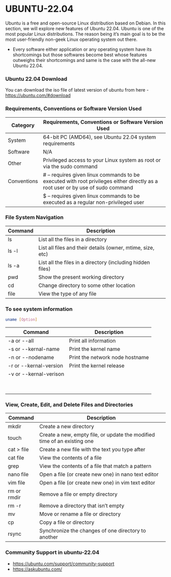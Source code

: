 # UBUNTU-22.04

Ubuntu is a free and open-source Linux distribution based on Debian. In this section, we will explore new features of Ubuntu 22.04.
Ubuntu is one of the most popular Linux distributions. The reason being it’s main goal is to be the most user-friendly non-geek Linux operating system out there.
- Every software either application or any operating system have its shortcomings but those softwares become best whose features outweighs their shortcomings and same is the case with the all-new Ubuntu 22.04.

### Ubuntu 22.04 Download
You can download the iso file of latest version of ubuntu from here - https://ubuntu.com/#download

### Requirements, Conventions or Software Version Used

| Category  | Requirements, Conventions or Software Version Used     |
| ------------- | ------------- | 
| System       | 64-bit PC (AMD64), see Ubuntu 22.04 system requirements        | 
| Software          | N/A        | 
| Other	    |     Privileged access to your Linux system as root or via the sudo command |
| Conventions |     # – requires given linux commands to be executed with root privileges either directly as a root user or by use of sudo command
|             | $ – requires given linux commands to be executed as a regular non-privileged user |

###  File System Navigation

| Command     | Description      | 
| ------------- | ------------- | 
| ls| 	List all the files in a directory |
| ls -l |	List all files and their details (owner, mtime, size, etc) |
| ls -a |	List all the files in a directory (including hidden files)
| pwd	| Show the present working directory |
| cd |	Change directory to some other location |
| file |	View the type of any file |

### To see system information
```sh
uname [Option]

```
| Command     | Description      | 
| ------------- | ------------- | 
| -a or --all | Print all information |
| -s or --kernal-name | Print the kernel name |
| -n or --nodename | Print the network node hostname |
| -r or --kernal-version | Print the kernel release |
| -v or --kernal-verison ||
|||
|||
|||
|||
|||
|||
|||
|||

### View, Create, Edit, and Delete Files and Directories
| Command     | Description      | 
| ------------- | ------------- | 
| mkdir| Create a new directory |
|touch|	Create a new, empty file, or update the modified time of an existing one |
|cat > file	| Create a new file with the text you type after |
|cat file|	View the contents of a file |
|grep|	View the contents of a file that match a pattern |
|nano file|	Open a file (or create new one) in nano text editor |
|vim file|	Open a file (or create new one) in vim text editor |
|rm or rmdir|	Remove a file or empty directory |
|rm -r|	Remove a directory that isn’t empty |
|mv	|Move or rename a file or directory |
|cp	|Copy a file or directory |
|rsync|	Synchronize the changes of one directory to another |


### Community Support in ubuntu-22.04

* https://ubuntu.com/support/community-support
* https://askubuntu.com/
